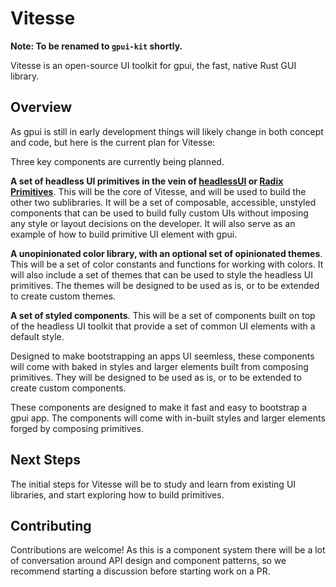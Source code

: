 # Vitesse

**Note: To be renamed to `gpui-kit` shortly.**

Vitesse is an open-source UI toolkit for gpui, the fast, native Rust GUI library.

## Overview

As gpui is still in early development things will likely change in both concept and code, but here is the current plan for Vitesse:

Three key components are currently being planned.

**A set of headless UI primitives in the vein of [headlessUI](https://headlessui.com/) or [Radix Primitives](https://www.radix-ui.com/primitives)**. This will be the core of Vitesse, and will be used to build the other two sublibraries. It will be a set of composable, accessible, unstyled components that can be used to build fully custom UIs without imposing any style or layout decisions on the developer. It will also serve as an example of how to build primitive UI element with gpui.

**A unopinionated color library, with an optional set of opinionated themes**. This will be a set of color constants and functions for working with colors. It will also include a set of themes that can be used to style the headless UI primitives. The themes will be designed to be used as is, or to be extended to create custom themes.

**A set of styled components**. This will be a set of components built on top of the headless UI toolkit that provide a set of common UI elements with a default style.

Designed to make bootstrapping an apps UI seemless, these components will come with baked in styles and larger elements built from composing primitives. They will be designed to be used as is, or to be extended to create custom components.

These components are designed to make it fast and easy to bootstrap a gpui app. The components will come with in-built styles and larger elements forged by composing primitives.

## Next Steps

The initial steps for Vitesse will be to study and learn from existing  UI libraries, and start exploring how to build primitives.


## Contributing

Contributions are welcome! As this is a component system there will be a lot of conversation around API design and component patterns, so we recommend starting a discussion before starting work on a PR.
